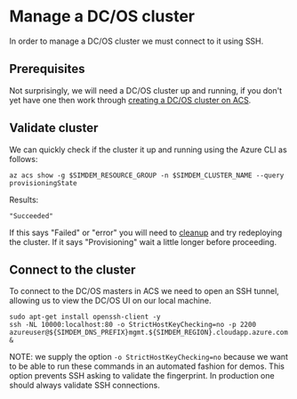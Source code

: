 # Manage a DC/OS cluster

In order to manage a DC/OS cluster we must connect to it using SSH.

## Prerequisites 

Not surprisingly, we will need a DC/OS cluster up and
running, if you don't yet have one then work
through [creating a DC/OS cluster on ACS](https://raw.githubusercontent.com/Azure/acs-demos/master/dcos/create_cluster/script.md). 

## Validate cluster

We can quickly check if the cluster it up and running using the Azure
CLI as follows:

```
az acs show -g $SIMDEM_RESOURCE_GROUP -n $SIMDEM_CLUSTER_NAME --query provisioningState
```

Results:

```
"Succeeded"
```

If this says "Failed" or "error" you will need
to [cleanup](../delete_cluster/script.md) and try redeploying the
cluster. If it says "Provisioning" wait a little longer before
proceeding.

## Connect to the cluster

To connect to the DC/OS masters in ACS we need to open an SSH tunnel,
allowing us to view the DC/OS UI on our local machine.

```
sudo apt-get install openssh-client -y
ssh -NL 10000:localhost:80 -o StrictHostKeyChecking=no -p 2200 azureuser@${SIMDEM_DNS_PREFIX}mgmt.${SIMDEM_REGION}.cloudapp.azure.com &
```

NOTE: we supply the option `-o StrictHostKeyChecking=no` because we
want to be able to run these commands in an automated fashion for
demos. This option prevents SSH asking to validate the fingerprint. In
production one should always validate SSH connections.

